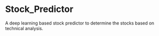 # Stock_Predictor
A deep learning based stock predictor to determine the stocks based on technical analysis.
